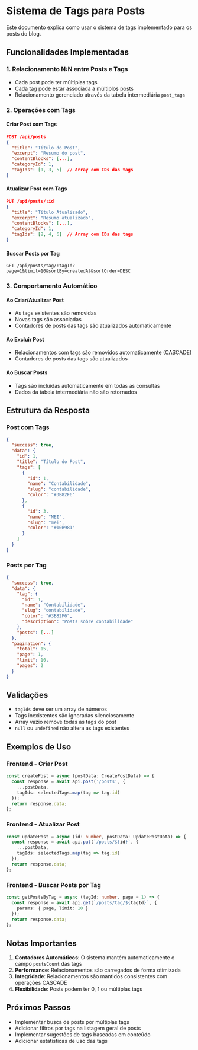 # Sistema de Tags para Posts

Este documento explica como usar o sistema de tags implementado para os posts do blog.

## Funcionalidades Implementadas

### 1. Relacionamento N:N entre Posts e Tags
- Cada post pode ter múltiplas tags
- Cada tag pode estar associada a múltiplos posts
- Relacionamento gerenciado através da tabela intermediária `post_tags`

### 2. Operações com Tags

#### Criar Post com Tags
```json
POST /api/posts
{
  "title": "Título do Post",
  "excerpt": "Resumo do post",
  "contentBlocks": [...],
  "categoryId": 1,
  "tagIds": [1, 3, 5]  // Array com IDs das tags
}
```

#### Atualizar Post com Tags
```json
PUT /api/posts/:id
{
  "title": "Título Atualizado",
  "excerpt": "Resumo atualizado",
  "contentBlocks": [...],
  "categoryId": 1,
  "tagIds": [2, 4, 6]  // Array com IDs das tags
}
```

#### Buscar Posts por Tag
```
GET /api/posts/tag/:tagId?page=1&limit=10&sortBy=createdAt&sortOrder=DESC
```

### 3. Comportamento Automático

#### Ao Criar/Atualizar Post
- As tags existentes são removidas
- Novas tags são associadas
- Contadores de posts das tags são atualizados automaticamente

#### Ao Excluir Post
- Relacionamentos com tags são removidos automaticamente (CASCADE)
- Contadores de posts das tags são atualizados

#### Ao Buscar Posts
- Tags são incluídas automaticamente em todas as consultas
- Dados da tabela intermediária não são retornados

## Estrutura da Resposta

### Post com Tags
```json
{
  "success": true,
  "data": {
    "id": 1,
    "title": "Título do Post",
    "tags": [
      {
        "id": 1,
        "name": "Contabilidade",
        "slug": "contabilidade",
        "color": "#3B82F6"
      },
      {
        "id": 3,
        "name": "MEI",
        "slug": "mei",
        "color": "#10B981"
      }
    ]
  }
}
```

### Posts por Tag
```json
{
  "success": true,
  "data": {
    "tag": {
      "id": 1,
      "name": "Contabilidade",
      "slug": "contabilidade",
      "color": "#3B82F6",
      "description": "Posts sobre contabilidade"
    },
    "posts": [...]
  },
  "pagination": {
    "total": 15,
    "page": 1,
    "limit": 10,
    "pages": 2
  }
}
```

## Validações

- `tagIds` deve ser um array de números
- Tags inexistentes são ignoradas silenciosamente
- Array vazio remove todas as tags do post
- `null` ou `undefined` não altera as tags existentes

## Exemplos de Uso

### Frontend - Criar Post
```typescript
const createPost = async (postData: CreatePostData) => {
  const response = await api.post('/posts', {
    ...postData,
    tagIds: selectedTags.map(tag => tag.id)
  });
  return response.data;
};
```

### Frontend - Atualizar Post
```typescript
const updatePost = async (id: number, postData: UpdatePostData) => {
  const response = await api.put(`/posts/${id}`, {
    ...postData,
    tagIds: selectedTags.map(tag => tag.id)
  });
  return response.data;
};
```

### Frontend - Buscar Posts por Tag
```typescript
const getPostsByTag = async (tagId: number, page = 1) => {
  const response = await api.get(`/posts/tag/${tagId}`, {
    params: { page, limit: 10 }
  });
  return response.data;
};
```

## Notas Importantes

1. **Contadores Automáticos**: O sistema mantém automaticamente o campo `postsCount` das tags
2. **Performance**: Relacionamentos são carregados de forma otimizada
3. **Integridade**: Relacionamentos são mantidos consistentes com operações CASCADE
4. **Flexibilidade**: Posts podem ter 0, 1 ou múltiplas tags

## Próximos Passos

- Implementar busca de posts por múltiplas tags
- Adicionar filtros por tags na listagem geral de posts
- Implementar sugestões de tags baseadas em conteúdo
- Adicionar estatísticas de uso das tags
